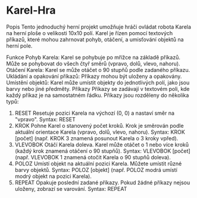 # Karel-Hra
Popis
Tento jednoduchý herní projekt umožňuje hráči ovládat robota Karela na herní ploše o velikosti 10x10 polí. Karel je řízen pomocí textových příkazů, které mohou zahrnovat pohyb, otáčení, a umisťování objektů na herní pole.

Funkce
Pohyb Karela: Karel se pohybuje po mřížce na základě příkazů. Může se pohybovat do všech čtyř směrů (vpravo, dolů, vlevo, nahoru).
Otáčení Karela: Karel se může otáčet o 90 stupňů podle zadaného příkazu.
Ukládání a opakování příkazů: Příkazy mohou být uloženy a opakovány.
Umístění objektů: Karel může umístit objekty do jednotlivých polí, jako jsou barvy nebo jiné předměty.
Příkazy
Příkazy se zadávají v textovém poli, kde každý příkaz je na samostatném řádku. Příkazy jsou rozděleny do několika typů:

1. RESET
Resetuje pozici Karela na výchozí (0, 0) a nastaví směr na "vpravo".
Syntax: RESET
2. KROK
Pohne Karel o stanovený počet kroků. Krok je směrován podle aktuální orientace Karela (vpravo, dolů, vlevo, nahoru).
Syntax: KROK [počet] (např. KROK 3 znamená posunout Karela o 3 kroky vpřed).
3. VLEVOBOK
Otáčí Karela doleva. Karel může otáčet o 1 nebo více kroků (každý krok znamená otáčení o 90 stupňů).
Syntax: VLEVOBOK [počet] (např. VLEVOBOK 1 znamená otočit Karela o 90 stupňů doleva).
4. POLOZ
Umístí objekt na aktuální pozici Karela. Můžete umístit různé barvy objektů.
Syntax: POLOZ [objekt] (např. POLOZ modrá umístí modrý objekt na pozici Karela).
5. REPEAT
Opakuje poslední zadané příkazy. Pokud žádné příkazy nejsou uloženy, zobrazí se varování.
Syntax: REPEAT 
